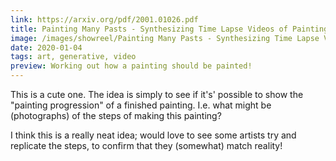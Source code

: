 ```yaml
---
link: https://arxiv.org/pdf/2001.01026.pdf
title: Painting Many Pasts - Synthesizing Time Lapse Videos of Paintings
image: /images/showreel/Painting Many Pasts - Synthesizing Time Lapse Videos of Paintings.jpg
date: 2020-01-04
tags: art, generative, video
preview: Working out how a painting should be painted!
---
```


This is a cute one. The idea is simply to see if it's' possible to show the
"painting progression" of a finished painting. I.e. what might be
(photographs) of the steps of making this painting?

I think this is a really neat idea; would love to see some artists try and
replicate the steps, to confirm that they (somewhat) match reality!
